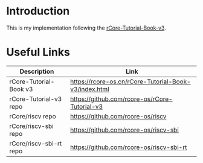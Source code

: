 # Introduction

This is my implementation following the [rCore-Tutorial-Book-v3](https://rcore-os.cn/rCore-Tutorial-Book-v3/index.html).

# Useful Links

| Description | Link |
|--|--|
| rCore-Tutorial-Book v3 | https://rcore-os.cn/rCore-Tutorial-Book-v3/index.html |
| rCore-Tutorial-v3 repo | https://github.com/rcore-os/rCore-Tutorial-v3 |
| rCore/riscv repo | https://github.com/rcore-os/riscv |
| rCore/riscv-sbi repo | https://github.com/rcore-os/riscv-sbi |
| rCore/riscv-sbi-rt repo | https://github.com/rcore-os/riscv-sbi-rt |